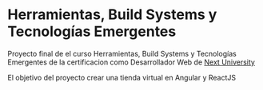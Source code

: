 # Herramientas, Build Systems y Tecnologías Emergentes
Proyecto final de el curso Herramientas, Build Systems y Tecnologías Emergentes de la certificacion como Desarrollador Web de [Next University](https://nextu.com/)

El objetivo del proyecto crear una tienda virtual en Angular y ReactJS
